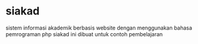 # siakad
 sistem informasi akademik berbasis website dengan menggunakan bahasa pemrograman php
 siakad ini dibuat untuk contoh pembelajaran 
